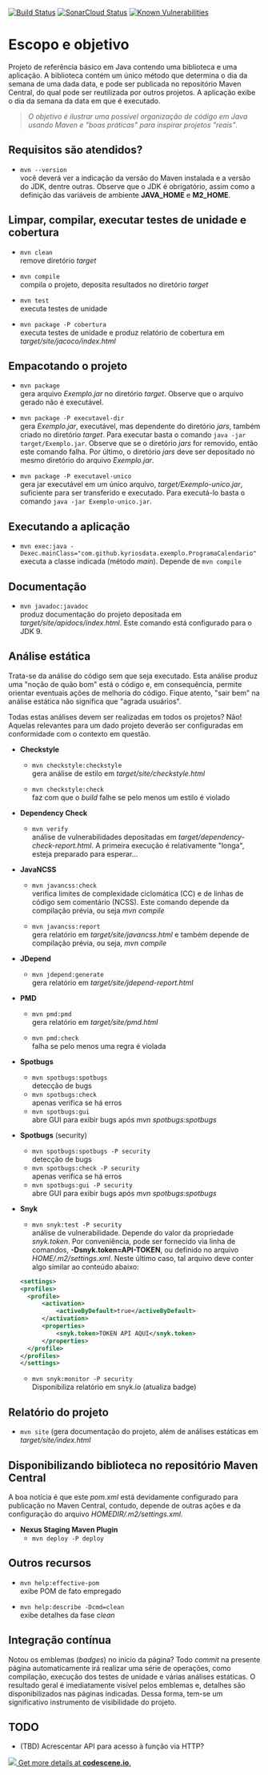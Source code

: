 [![Build Status](https://travis-ci.com/kyriosdata/exemplo.svg?branch=develop)](https://travis-ci.com/kyriosdata/exemplo)
[![SonarCloud Status](https://sonarcloud.io/api/project_badges/measure?project=com.github.kyriosdata%3Aexemplo%3Adevelop&metric=alert_status)](https://sonarcloud.io/dashboard?id=com.github.kyriosdata%3Aexemplo%3Adevelop)
[![Known Vulnerabilities](https://snyk.io/test/github/kyriosdata/exemplo/develop/badge.svg)](https://snyk.io/org/kyriosdata/project/8f1cd845-b6ed-4559-95a4-1375feb3c548)

# Escopo e objetivo
Projeto de referência básico em Java contendo uma biblioteca e uma aplicação. 
A biblioteca contém um único método que determina o dia da semana de uma 
dada data, e pode ser publicada no repositório Maven Central, do qual pode
ser reutilizada por outros projetos. A aplicação exibe o dia da semana da 
data em que é executado.

> _O objetivo é ilustrar uma possível organização de código em Java usando
Maven e "boas práticas" para inspirar projetos "reais"_.

## Requisitos são atendidos?
- `mvn --version`<br>
você deverá ver a indicação da versão do Maven instalada e
a versão do JDK, dentre outras. Observe que o JDK é obrigatório, assim como
a definição das variáveis de ambiente **JAVA_HOME** e **M2_HOME**.


## Limpar, compilar, executar testes de unidade e cobertura
- `mvn clean`<br>
remove diretório _target_

- `mvn compile`<br>
compila o projeto, deposita resultados no diretório _target_

- `mvn test`<br>
executa testes de unidade

- `mvn package -P cobertura`<br>
executa testes de unidade e produz relatório de 
cobertura em _target/site/jacoco/index.html_

## Empacotando o projeto
- `mvn package`<br>
gera arquivo _Exemplo.jar_ no diretório _target_. Observe que
o arquivo gerado não é executável.

- `mvn package -P executavel-dir`<br>
gera _Exemplo.jar_, executável, mas dependente do diretório _jars_,
 também criado no diretório _target_. Para executar basta o comando
 `java -jar target/Exemplo.jar`. Observe que se o diretório _jars_ for
 removido, então este comando falha. Por último, o diretório _jars_ deve
 ser depositado no mesmo diretório do arquivo _Exemplo.jar_. 

- `mvn package -P executavel-unico`<br>
 gera jar executável em um único arquivo, _target/Exemplo-unico.jar_, 
 suficiente para ser transferido e executado. Para executá-lo basta o
 comando `java -jar Exemplo-unico.jar`.  
 

## Executando a aplicação
- `mvn exec:java -Dexec.mainClass="com.github.kyriosdata.exemplo.ProgramaCalendario"`<br>
executa a classe indicada (método _main_). Depende de `mvn compile`


## Documentação

- `mvn javadoc:javadoc`<br>
produz documentação do projeto depositada em 
_target/site/apidocs/index.html_. Este comando está configurado para 
o JDK 9.

## Análise estática
Trata-se da análise do código sem que seja executado. Esta análise produz 
uma "noção de quão bom" está o código e, em consequência, permite orientar
eventuais ações de melhoria do código. Fique atento, "sair bem" na análise
estática não significa que "agrada usuários". 

Todas estas análises devem ser realizadas em todos os projetos? Não! 
Aquelas relevantes para um dado projeto deverão ser
configuradas em conformidade com o contexto em questão. 
  
- **Checkstyle**
  - `mvn checkstyle:checkstyle`<br>
  gera análise de estilo em _target/site/checkstyle.html_
  
  - `mvn checkstyle:check`<br>
  faz com que o _build_ falhe se pelo menos
um estilo é violado

- **Dependency Check**
  - `mvn verify`<br>
  análise de vulnerabilidades depositadas em 
  _target/dependency-check-report.html_. A primeira execução é relativamente
  "longa", esteja preparado para esperar...
  
- **JavaNCSS**
  - `mvn javancss:check`<br>
  verifica limites de complexidade ciclomática (CC) e de linhas
  de código sem comentário (NCSS). Este comando depende da compilação
prévia, ou seja _mvn compile_

  - `mvn javancss:report`<br>
  gera relatório em _target/site/javancss.html_ e 
também depende de compilação prévia, ou seja, _mvn compile_

- **JDepend**
  - `mvn jdepend:generate`<br>
  gera relatório em _target/site/jdepend-report.html_
  
- **PMD**
  - `mvn pmd:pmd`<br>
  gera relatório em _target/site/pmd.html_
  
  - `mvn pmd:check`<br>
  falha se pelo menos uma regra é violada

- **Spotbugs**
  - `mvn spotbugs:spotbugs`<br>
  detecção de bugs
   - `mvn spotbugs:check`<br>
   apenas verifica se há erros
  - `mvn spotbugs:gui`<br>
  abre GUI para exibir bugs após _mvn spotbugs:spotbugs_
  
- **Spotbugs** (security)
  - `mvn spotbugs:spotbugs -P security`<br>
  detecção de bugs
   - `mvn spotbugs:check -P security`<br>
   apenas verifica se há erros
  - `mvn spotbugs:gui -P security`<br>
  abre GUI para exibir bugs após _mvn spotbugs:spotbugs_

- **Snyk**

  - `mvn snyk:test -P security`<br>
  análise de vulnerabilidade. Depende do valor da propriedade _snyk.token_. 
  Por conveniência, pode ser fornecido via linha de comandos, 
  **-Dsnyk.token=API-TOKEN**, ou definido no arquivo 
  _HOME/.m2/settings.xml_. Neste último caso, tal arquivo deve conter 
  algo similar ao conteúdo abaixo:
  ```xml
  <settings>
  <profiles>
    <profile>
        <activation>
            <activeByDefault>true</activeByDefault>
        </activation>
        <properties>
            <snyk.token>TOKEN API AQUI</snyk.token>
        </properties>
    </profile>
  </profiles>
  </settings>
  ```

  
  - `mvn snyk:monitor -P security`<br>
  Disponibiliza relatório em snyk.io (atualiza badge)

## Relatório do projeto
- `mvn site` (gera documentação do projeto, além de análises estáticas em
_target/site/index.html_

## Disponibilizando biblioteca no repositório Maven Central
A boa notícia é que este _pom.xml_ está devidamente configurado para
publicação no Maven Central, contudo, depende de outras ações e da 
configuração do arquivo _HOMEDIR/.m2/settings.xml_.

- **Nexus Staging Maven Plugin**
  - `mvn deploy -P deploy`<br>

## Outros recursos
- `mvn help:effective-pom`<br>
exibe POM de fato empregado

- `mvn help:describe -Dcmd=clean`<br>
exibe detalhes da fase _clean_

## Integração contínua
Notou os emblemas (_badges_) no início da página? Todo _commit_ na presente 
página automaticamente irá realizar uma série de operações, como compilação,
execução dos testes de unidade e várias análises estáticas. O resultado 
geral é imediatamente visível pelos emblemas e, detalhes são disponibilizados
nas páginas indicadas. Dessa forma, tem-se um significativo instrumento
de visibilidade do projeto.

## TODO
- (TBD) Acrescentar API para acesso à função via HTTP?

[![](https://codescene.io/projects/1157/status.svg) Get more details at **codescene.io**.](https://codescene.io/projects/1157/jobs/latest-successful/results)
